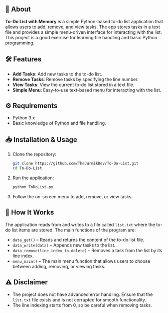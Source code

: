 ## 🚀 About
**To-Do List with Memory** is a simple Python-based to-do list application that allows users to add, remove, and view tasks. The app stores tasks in a text file and provides a simple menu-driven interface for interacting with the list. This project is a good exercise for learning file handling and basic Python programming.

## 🛠️ Features
- **Add Tasks**: Add new tasks to the to-do list.
- **Remove Tasks**: Remove tasks by specifying the line number.
- **View Tasks**: View the current to-do list stored in a text file.
- **Simple Menu**: Easy-to-use text-based menu for interacting with the list.

## ⚙️ Requirements
- Python 3.x
- Basic knowledge of Python and file handling.

## 📥 Installation & Usage

1. Clone the repository:
    ```bash
    git clone https://github.com/TheJurmikDev/To-Do-List.git
    cd To-Do-List
    ```

2. Run the application:
    ```bash
    python ToDoList.py
    ```

3. Follow the on-screen menu to add, remove, or view tasks.

## 🔧 How It Works
The application reads from and writes to a file called `list.txt` where the to-do list items are stored. The main functions of the program are:
- `data_get()` – Reads and returns the content of the to-do list file.
- `data_write(data)` – Appends new tasks to the list.
- `data_remove(line_index_to_delete)` – Removes a task from the list by its line index.
- `menu_main()` – The main menu function that allows users to choose between adding, removing, or viewing tasks.

## ⚠️ Disclaimer
- The project does not have advanced error handling. Ensure that the `list.txt` file exists and is not corrupted for smooth functionality.
- The line indexing starts from 0, so be careful when removing tasks.
